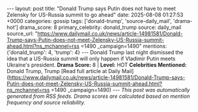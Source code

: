 --- layout: post title: "Donald Trump says Putin does not have to meet Zelensky for US-Russia summit to go ahead" date: 2025-08-08 01:27:53 +0000 categories: gossip tags: ['donald-trump', 'source-daily_mail', 'drama-hot'] drama_score: 8 primary_celebrity: donald_trump source: daily_mail source_url: "https://www.dailymail.co.uk/news/article-14981581/Donald-Trump-says-Putin-does-not-meet-Zelensky-US-Russia-summit-ahead.html?ns_mchannel=rss =1490 _campaign=1490" mentions: {'donald_trump': 4, 'trump': 4} --- Donald Trump last night dismissed the idea that a US-Russia summit will only happen if Vladimir Putin meets Ukraine's president. **Drama Score:** 8 | **Level:** HOT **Celebrities Mentioned:** Donald Trump, Trump [Read full article at Daily Mail](https://www.dailymail.co.uk/news/article-14981581/Donald-Trump-says-Putin-does-not-meet-Zelensky-US-Russia-summit-ahead.html?ns_mchannel=rss =1490 _campaign=1490) --- *This post was automatically generated from RSS feeds. Drama scores are calculated based on mention frequency and source reliability.*